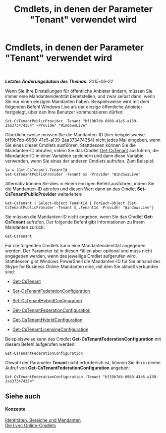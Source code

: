 ﻿---
title: Cmdlets, in denen der Parameter "Tenant" verwendet wird
TOCTitle: Cmdlets, in denen der Parameter "Tenant" verwendet wird
ms:assetid: e7fe7c12-fbe0-49c1-9e8c-eef6958f27d0
ms:mtpsurl: https://technet.microsoft.com/de-de/library/Dn362850(v=OCS.15)
ms:contentKeyID: 56269350
ms.date: 06/01/2017
mtps_version: v=OCS.15
ms.translationtype: HT
---

# Cmdlets, in denen der Parameter \"Tenant\" verwendet wird

 

_**Letztes Änderungsdatum des Themas:** 2015-06-22_

Wenn Sie Ihre Einstellungen für öffentliche Anbieter ändern, müssen Sie immer eine Mandantenidentität bereitstellen, und zwar selbst dann, wenn Sie nur einen einzigen Mandanten haben. Beispielsweise wird mit dem folgenden Befehl Windows Live als der einzige öffentliche Anbieter festgelegt, über den Ihre Benutzer kommunizieren dürfen:

    Set-CsTenantPublicProvider -Tenant "bf19b7db-6960-41e5-a139-2aa373474354" -Provider "WindowsLive"

Glücklicherweise müssen Sie die Mandanten-ID (hier beispielsweise bf19b7db-6960-41e5-a139-2aa373474354) nicht jedes Mal eingeben, wenn Sie eines dieser Cmdlets ausführen. Stattdessen können Sie die Mandanten-ID abrufen, indem Sie das Cmdlet [Get-CsTenant](https://docs.microsoft.com/en-us/powershell/module/skype/Get-CsTenant) ausführen, die Mandanten-ID in einer Variablen speichern und dann diese Variable verwenden, wenn Sie eines der anderen Cmdlets aufrufen. Zum Beispiel:

    $x = (Get-CsTenant).TenantId
    Set-CsTenantPublicProvider -Tenant $x -Provider "WindowsLive"

Alternativ können Sie dies in einem einzigen Befehl ausführen, indem Sie die Mandanten-ID abrufen und diesen Wert dann an das Cmdlet **Set-CsTenantPublicProvider** weiterleiten:

    Get-CsTenant | Select-Object TenantId | ForEach-Object {Set-CsTenantPublicProvider -Tenant $_.TenantId -Provider "WindowsLive"}

Sie müssen die Mandanten-ID nicht angeben, wenn Sie das Cmdlet **Get-CsTenant** aufrufen. Der folgende Befehl gibt Informationen zu Ihrem Mandanten zurück:

    Get-CsTenant

Für die folgenden Cmdlets kann eine Mandantenidentität angegeben werden. Der Parameter ist in diesen Fällen aber optional und muss nicht angegeben werden, wenn das jeweilige Cmdlet aufgerufen wird. Stattdessen gibt Windows PowerShell die Mandanten-ID für Sie anhand des Skype for Business Online-Mandanten eine, mit dem Sie aktuell verbunden sind:

  - [Get-CsTenant](https://docs.microsoft.com/en-us/powershell/module/skype/Get-CsTenant)

  - [Set-CsTenantFederationConfiguration](https://docs.microsoft.com/powershell/module/skype/Set-CsTenantFederationConfiguration)

  - [Set-CsTenantHybridConfiguration](https://docs.microsoft.com/en-us/powershell/module/skype/Set-CsTenantHybridConfiguration)

  - [Get-CsTenantFederationConfiguration](https://docs.microsoft.com/powershell/module/skype/Get-CsTenantFederationConfiguration)

  - [Get-CsTenantHybridConfiguration](https://docs.microsoft.com/en-us/powershell/module/skype/Get-CsTenantHybridConfiguration)

  - [Get-CsTenantLicensingConfiguration](https://docs.microsoft.com/en-us/powershell/module/skype/Get-CsTenantLicensingConfiguration)

Beispielsweise kann das Cmdlet **Get-CsTenantFederationConfiguration** mit diesem Befehl aufgerufen werden:

    Get-CsTenantFederationConfiguration

Obwohl der Parameter **Tenant** nicht erforderlich ist, können Sie ihn in einem Aufruf von **Get-CsTenantFederationConfiguration** angeben:

    Get-CsTenantFederationConfiguration -Tenant "bf19b7db-6960-41e5-a139-2aa373474354"

## Siehe auch

#### Konzepte

[Identitäten, Bereiche und Mandanten](identities-scopes-and-tenants-in-skype-for-business-online.md)  
[Die Lync Online-Cmdlets](https://docs.microsoft.com/en-us/SkypeForBusiness/set-up-your-computer-for-windows-powershell/set-up-your-computer-for-windows-powershell)

